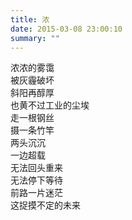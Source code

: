 ```yaml
---
title: 浓
date: 2015-03-08 23:00:10
summary: ""
---
```

浓浓的雾霭\
被灰霾破坏\
斜阳再醇厚\
也黄不过工业的尘埃\
走一根钢丝\
摄一条竹竿\
两头沉沉\
一边超载\
无法回头重来\
无法停下等待\
前路一片迷茫\
这捉摸不定的未来
